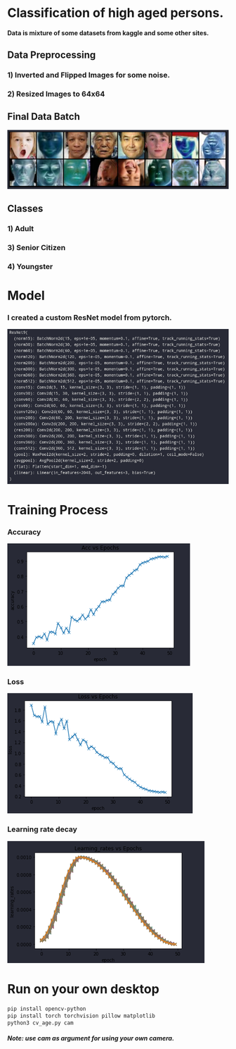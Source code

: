 # Classification of high aged persons.
#### Data is mixture of some datasets from kaggle and  some other sites.
## Data Preprocessing
### 1) Inverted and Flipped Images for some noise.
### 2) Resized Images to 64x64
## Final Data Batch
![Data](images/batch.png)
## Classes
### 1) Adult
### 3) Senior Citizen
### 4) Youngster
# Model
### I  created a custom ResNet model from pytorch.
![Model](images/model.png)
# Training Process
### Accuracy
![Acc](images/acc.png)
### Loss
![Loss](images/loss.png)
### Learning rate decay
![Lr](images/lr.png)
# Run on your own desktop
```
pip install opencv-python
pip install torch torchvision pillow matplotlib
python3 cv_age.py cam
```
##### Note: use cam as argument for using your own camera.
